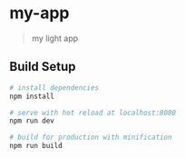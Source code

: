 # my-app

> my light app

## Build Setup

``` bash
# install dependencies
npm install

# serve with hot reload at localhost:8080
npm run dev

# build for production with minification
npm run build
```

